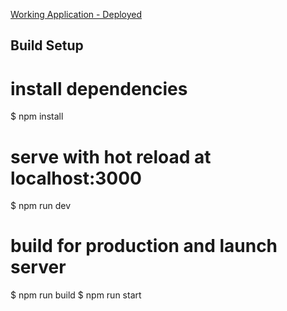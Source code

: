 [Working Application - Deployed](https://mixmastersearch.netlify.app/)

## Build Setup

# install dependencies

$ npm install

# serve with hot reload at localhost:3000

$ npm run dev

# build for production and launch server

$ npm run build
$ npm run start
